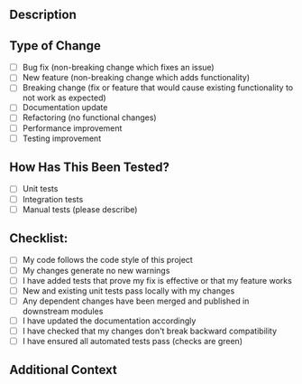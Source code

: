 ## Description
<!-- Provide a brief description of the changes in this PR -->

## Type of Change
<!-- Please delete options that are not relevant -->
- [ ] Bug fix (non-breaking change which fixes an issue)
- [ ] New feature (non-breaking change which adds functionality)
- [ ] Breaking change (fix or feature that would cause existing functionality to not work as expected)
- [ ] Documentation update
- [ ] Refactoring (no functional changes)
- [ ] Performance improvement
- [ ] Testing improvement

## How Has This Been Tested?
<!-- Please describe the tests that you ran to verify your changes -->
- [ ] Unit tests
- [ ] Integration tests
- [ ] Manual tests (please describe)

## Checklist:
<!-- Go over all the following points, and put an `x` in all the boxes that apply -->
- [ ] My code follows the code style of this project
- [ ] My changes generate no new warnings
- [ ] I have added tests that prove my fix is effective or that my feature works
- [ ] New and existing unit tests pass locally with my changes
- [ ] Any dependent changes have been merged and published in downstream modules
- [ ] I have updated the documentation accordingly
- [ ] I have checked that my changes don't break backward compatibility
- [ ] I have ensured all automated tests pass (checks are green)

## Additional Context
<!-- Add any other context or screenshots about the pull request here -->
